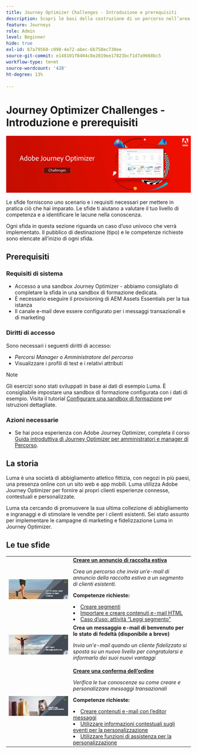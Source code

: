 ```yaml
---
title: Journey Optimizer Challenges - Introduzione e prerequisiti
description: Scopri le basi della costruzione di un percorso nell’area di lavoro del percorso.
feature: Journeys
role: Admin
level: Beginner
hide: true
exl-id: 87a79560-c098-4e72-abec-6b750ec730ee
source-git-commit: e148101f8404c8e2019ee17823bcf1d7a9668bc5
workflow-type: tm+mt
source-wordcount: '428'
ht-degree: 13%

---
```


# Journey Optimizer Challenges - Introduzione e prerequisiti

![Banner per le sfide AJO](./assets/ajo-banner-challenges.png)

Le sfide forniscono uno scenario e i requisiti necessari per mettere in pratica ciò che hai imparato. Le sfide ti aiutano a valutare il tuo livello di competenza e a identificare le lacune nella conoscenza.

Ogni sfida in questa sezione riguarda un caso d’uso univoco che verrà implementato. Il pubblico di destinazione (tipo) e le competenze richieste sono elencate all’inizio di ogni sfida.

## Prerequisiti

### Requisiti di sistema

* Accesso a una sandbox Journey Optimizer - abbiamo consigliato di completare la sfida in una sandbox di formazione dedicata.
* È necessario eseguire il provisioning di AEM Assets Essentials per la tua istanza
* Il canale e-mail deve essere configurato per i messaggi transazionali e di marketing

### Diritti di accesso

Sono necessari i seguenti diritti di accesso:
* *Percorsi Manager* o *Amministratore del percorso*
* Visualizzare i profili di test e i relativi attributi

>[!NOTE]
> Gli esercizi sono stati sviluppati in base ai dati di esempio Luma. È consigliabile impostare una sandbox di formazione configurata con i dati di esempio. Visita il tutorial [Configurare una sandbox di formazione](/help/tutorial-configure-a-training-sandbox/introduction-and-prerequisites.md) per istruzioni dettagliate.

### Azioni necessarie

* Se hai poca esperienza con Adobe Journey Optimizer, completa il corso [Guida introduttiva di Journey Optimizer per amministratori e manager di Percorso](https://experienceleague.adobe.com/?recommended=JourneyOptimizer-U-1-2021.1&amp;lang=it).


## La storia

Luma è una società di abbigliamento atletico fittizia, con negozi in più paesi, una presenza online con un sito web e app mobili. Luma utilizza Adobe Journey Optimizer per fornire ai propri clienti esperienze connesse, contestuali e personalizzate.

Luma sta cercando di promuovere la sua ultima collezione di abbigliamento e ingranaggi e di stimolare le vendite per i clienti esistenti. Sei stato assunto per implementare le campagne di marketing e fidelizzazione Luma in Journey Optimizer.

## Le tue sfide

<table>
<tr>
<td>
 <div>
      <a href="summer-collection-announcement-challenge.md">
        <img alt="Immagine per l'annuncio della collezione estiva" src="./assets/email-assets/luma-transactional-onboarding-3.png"/>
      </a>
      </div>
  </td>
  <td>
   <strong><a href="summer-collection-announcement-challenge.md">Creare un annuncio di raccolta estiva </strong>
    </a>
      <p>
      <em>Crea un percorso che invia un’e-mail di annuncio della raccolta estiva a un segmento di clienti esistenti. </em>
      <p>
      <b>Competenze richieste:</b>
      <li><a href="https://experienceleague.adobe.com/docs/journey-optimizer-learn/tutorials/profiles-segments-subscriptions/create-segments.html"> Creare segmenti</li>
      <li><a href="https://experienceleague.adobe.com/docs/journey-optimizer-learn/tutorials/create-messages/create-emails/import-and-author-html-email-content.html">Importare e creare contenuti e-mail HTML</li>
      <li><a href="https://experienceleague.adobe.com/docs/journey-optimizer-learn/tutorials/create-journeys/use-case-read-segment.html">Caso d’uso: attività “Leggi segmento”</li>
  </td>
  </tr>
   <tr>
    <td>
    <div>
    <a>
      <img alt="Ti diamo il benvenuto" src="./assets/email-assets/luma-transactional-onboarding-1.png"/>
    </a>
    </div>
    <td>
    <div >
      <a>
    <strong>Crea un messaggio e-mail di benvenuto per lo stato di fedeltà (disponibile a breve) </strong>
    </a>
    </div>
    <p>
    <em>Invia un'e-mail quando un cliente fidelizzato si sposta su un nuovo livello per congratularsi e informarlo dei suoi nuovi vantaggi</em>
    <p>
  </td>
  </tr>
  <tr>
  <td>
  <div>
    <a href="order-confirmation-challenge.md">
      <img alt="E-mail Luma" src="./assets/email-assets/luma-transactional-order-confirmation.png"/>
    </a>
  </td>
  <td>
      <a href="order-confirmation-challenge.md">
    <strong><a href="order-confirmation-challenge.md">Creare una conferma dell’ordine</strong>
    </a>
    <div>
    <p>
    <em>Verifica le tue conoscenze su come creare e personalizzare messaggi transazionali
    </em>
    <p>
    <b>Competenze richieste:</b>
      <li><a href="https://experienceleague.adobe.com/docs/journey-optimizer-learn/tutorials/create-messages/create-email-content-with-the-message-editor.html"> Creare contenuti e-mail con l’editor messaggi</li>
      <li><a href="https://experienceleague.adobe.com/docs/journey-optimizer-learn/tutorials/personalize-content/use-contextual-event-information-for-personalization.html">Utilizzare informazioni contestuali sugli eventi per la personalizzazione</li>
      <li><a href="https://experienceleague.adobe.com/docs/journey-optimizer-learn/tutorials/personalize-content/use-helper-functions-for-personalization.html?lang=en">Utilizzare funzioni di assistenza per la personalizzazione</li>
  </td>
</table>
